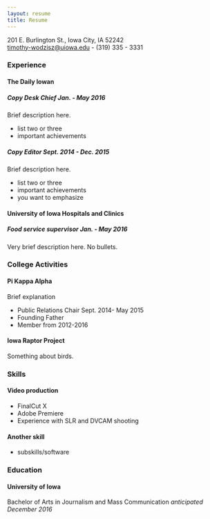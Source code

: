 ```yaml
---
layout: resume
title: Resume
---
```

201 E. Burlington St., Iowa City, IA 52242  
[timothy-wodzisz@uiowa.edu](mailto:timothy-wodzisz@uiowa.edu) - (319) 335 - 3331

### Experience

#### The Daily Iowan
##### Copy Desk Chief *Jan. - May 2016*
Brief description here.    

* list two or three
* important achievements

##### Copy Editor *Sept. 2014 - Dec. 2015*
Brief description here.    

* list two or three
* important achievements
* you want to emphasize


#### University of Iowa Hospitals and Clinics
##### Food service supervisor *Jan. - May 2016*
Very brief description here. No bullets.  


### College Activities
#### Pi Kappa Alpha 
Brief explanation

* Public Relations Chair Sept. 2014- May 2015
* Founding Father
* Member from 2012-2016


#### Iowa Raptor Project
Something about birds.

### Skills
#### Video production
* FinalCut X
* Adobe Premiere
* Experience with SLR and DVCAM shooting

#### Another skill
* subskills/software

### Education
#### University of Iowa
Bachelor of Arts in Journalism and Mass Communication *anticipated December 2016* 
